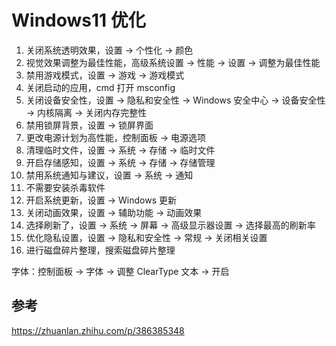 # Windows11 优化


1. 关闭系统透明效果，设置 -> 个性化 -> 颜色
2. 视觉效果调整为最佳性能，高级系统设置 -> 性能 -> 设置 -> 调整为最佳性能
3. 禁用游戏模式，设置 -> 游戏 -> 游戏模式
4. 关闭启动的应用，cmd 打开 msconfig
5. 关闭设备安全性，设置 -> 隐私和安全性 -> Windows 安全中心 -> 设备安全性 -> 内核隔离 -> 关闭内存完整性
6. 禁用锁屏背景，设置 -> 锁屏界面
7. 更改电源计划为高性能，控制面板 -> 电源选项
8. 清理临时文件，设置 -> 系统 -> 存储 -> 临时文件
9. 开启存储感知，设置 -> 系统 -> 存储 -> 存储管理
10. 禁用系统通知与建议，设置 -> 系统 -> 通知
11. 不需要安装杀毒软件
12. 开启系统更新，设置 -> Windows 更新
13. 关闭动画效果，设置 -> 辅助功能 -> 动画效果
14. 选择刷新了，设置 -> 系统 -> 屏幕 -> 高级显示器设置 -> 选择最高的刷新率
15. 优化隐私设置，设置 -> 隐私和安全性 -> 常规 -> 关闭相关设置
16. 进行磁盘碎片整理，搜索磁盘碎片整理

字体：控制面板 -> 字体 -> 调整 ClearType 文本 -> 开启

## 参考

https://zhuanlan.zhihu.com/p/386385348


